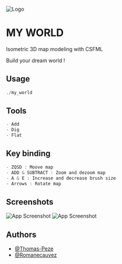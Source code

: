 ![Logo](https://upload.wikimedia.org/wikipedia/commons/f/fe/Epitech_Official_Logo.png)

# MY WORLD

Isometric 3D map modeling with CSFML

Build your dream world !

## Usage
```C
./my_world
```
## Tools
```C
- Add
- Dig
- Flat
```

## Key binding
```C
- ZQSD : Moove map
- ADD & SUBTRACT : Zoom and dezoom map
- A & E : Increase and decrease brush size
- Arrows : Rotate map
```
## Screenshots

![App Screenshot](https://i.imgur.com/Y52ZktT.png)
![App Screenshot](https://i.imgur.com/uXrwbFn_d.webp?maxwidth=1520&fidelity=grand)


## Authors

- [@Thomas-Peze](https://github.com/Thomas-Peze28)
- [@Romanecauvez](https://github.com/Romanecauvez)

